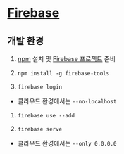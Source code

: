 # [Firebase](https://firebase.google.com/)

## 개발 환경

1. [npm](https://nodejs.org/ko/) 설치 및 [Firebase 프로젝트](https://console.firebase.google.com/) 준비

1. `npm install -g firebase-tools`

1. `firebase login`
  * 클라우드 환경에서는 `--no-localhost`
  
1. `firebase use --add`

1. `firebase serve`
  * 클라우드 환경에서는 `--only 0.0.0.0`
